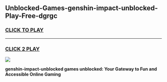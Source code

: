 
## Unblocked-Games-genshin-impact-unblocked-Play-Free-dgrgc
<h3>
<a href="https://premium76.site?title=genshin-impact-unblocked&ref=23A">CLICK TO PLAY</a></h3>
<hr>

<h3>
<a href="https://premium76.site?title=genshin-impact-unblocked&ref=23A">CLICK 2 PLAY</a>
  
</h3>

<a href="https://premium76.site?title=genshin-impact-unblocked&ref=23A"><img src="https://clearcache.store/games.png"></a>


**genshin-impact-unblocked games unblocked: Your Gateway to Fun and Accessible Online Gaming**
